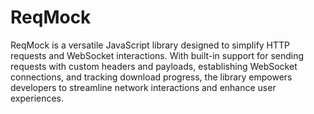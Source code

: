 # ReqMock
ReqMock is a versatile JavaScript library designed to simplify HTTP requests and WebSocket interactions. With built-in support for sending requests with custom headers and payloads, establishing WebSocket connections, and tracking download progress, the library empowers developers to streamline network interactions and enhance user experiences.
